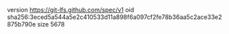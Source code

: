 version https://git-lfs.github.com/spec/v1
oid sha256:3eced5a544a5e2c410533d11a898f6a097cf2fe78b36aa5c2ace33e2875b790e
size 5678
